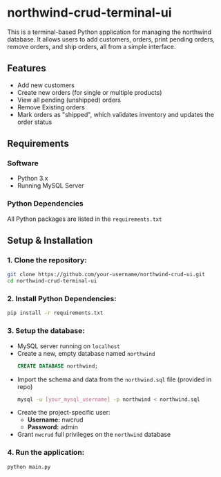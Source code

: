# northwind-crud-terminal-ui
This is a terminal-based Python application for managing the northwind database. It allows users to add customers, orders, print pending orders, remove orders, and ship orders, all from a simple interface.

## Features  
* Add new customers
* Create new orders (for single or multiple products)  
* View all pending (unshipped) orders  
* Remove Existing orders  
* Mark orders as "shipped", which validates inventory and updates the order status  

## Requirements    
### Software  
* Python 3.x  
* Running MySQL Server  
### Python Dependencies 
All Python packages are listed in the `requirements.txt`

## Setup & Installation
### 1. Clone the repository:  
```bash 
git clone https://github.com/your-username/northwind-crud-ui.git
cd northwind-crud-terminal-ui
```
### 2. Install Python Dependencies:
  ```bash
  pip install -r requirements.txt
  ```
### 3. Setup the database:
* MySQL server running on `localhost`
* Create a new, empty database named `northwind`
  ```sql
  CREATE DATABASE northwind;
  ```
* Import the schema and data from the `northwind.sql` file (provided in repo)
  ```bash
  mysql -u [your_mysql_username] -p northwind < northwind.sql
  ```
* Create the project-specific user:  
  * **Username:** nwcrud
  * **Password:** admin
* Grant `nwcrud` full privileges on the `northwind` database
### 4. Run the application:
  ```bash
  python main.py
  ```
